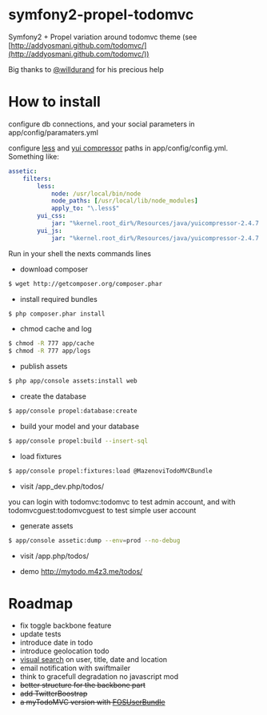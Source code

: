 symfony2-propel-todomvc
=======================

Symfony2 + Propel variation around todomvc theme (see [http://addyosmani.github.com/todomvc/](http://addyosmani.github.com/todomvc/))

Big thanks to [@willdurand](https://github.com/willdurand) for his precious help

# How to install

configure db connections, and your social parameters in app/config/paramaters.yml

configure [less](https://github.com/phiamo/MopaBootstrapBundle/blob/master/Resources/doc/less-installation.md) and [yui compressor](http://yuilibrary.com/download/yuicompressor/) paths in app/config/config.yml. Something like:


``` yml
assetic:
    filters:
        less:
            node: /usr/local/bin/node
            node_paths: [/usr/local/lib/node_modules]
            apply_to: "\.less$"
        yui_css:
            jar: "%kernel.root_dir%/Resources/java/yuicompressor-2.4.7.jar"
        yui_js:
            jar: "%kernel.root_dir%/Resources/java/yuicompressor-2.4.7.jar"
```

Run in your shell the nexts commands lines

* download composer

``` bash
$ wget http://getcomposer.org/composer.phar
```

* install required bundles

``` bash
$ php composer.phar install
```

* chmod cache and log

``` bash
$ chmod -R 777 app/cache
$ chmod -R 777 app/logs
```

* publish assets

``` bash
$ php app/console assets:install web
```

* create the database 

``` bash
$ app/console propel:database:create
```

* build your model and your database

``` bash
$ app/console propel:build --insert-sql
```

* load fixtures

``` bash
$ app/console propel:fixtures:load @MazenoviTodoMVCBundle
```

* visit /app_dev.php/todos/

you can login with todomvc:todomvc to test admin account, and with todomvcguest:todomvcguest to test simple user account

* generate assets

``` bash
$ app/console assetic:dump --env=prod --no-debug
```

* visit /app.php/todos/

* demo http://mytodo.m4z3.me/todos/

# Roadmap

* fix toggle backbone feature
* update tests
* introduce date in todo
* introduce geolocation todo
* [visual search](http://documentcloud.github.com/visualsearch/) on user, title, date and location
* email notification with swiftmailer
* think to gracefull degradation no javascript mod
* <s>better structure for the backbone part</s>
* <s>add TwitterBoostrap</s>
* <s>a myTodoMVC version with [FOSUserBundle](https://github.com/FriendsOfSymfony/FOSUserBundle)</s>

